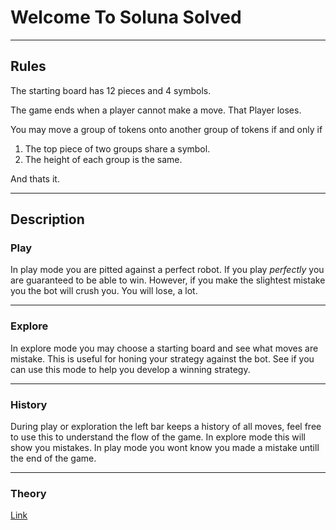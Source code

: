 # Welcome To Soluna Solved

------

## Rules

The starting board has 12 pieces and 4 symbols.

The game ends when a player cannot make a move.  That Player loses.

You may move a group of tokens onto another group of tokens if and only if
1. The top piece of two groups share a symbol.
2. The height of each group is the same.

And thats it.

------

## Description

### Play

In play mode you are pitted against a perfect robot.  If you play *perfectly* you are guaranteed to be able to win.  However, if you make the slightest mistake you the bot will crush you.  You will lose, a lot.

------

### Explore

In explore mode you may choose a starting board and see what moves are mistake.  This is useful for honing your strategy against the bot.  See if you can use this mode to help you develop a winning strategy.

------

### History

During play or exploration the left bar keeps a history of all moves, feel free to use this to understand the flow of the game.  In explore mode this will show you mistakes.  In play mode you wont know you made a mistake untill the end of the game.

----

### Theory

[Link](https://en.wikipedia.org/wiki/First-player_and_second-player_win)



